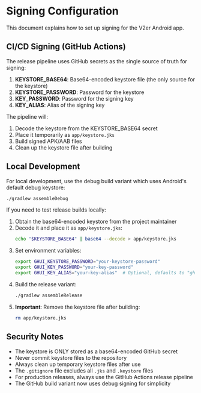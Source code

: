 # Signing Configuration

This document explains how to set up signing for the V2er Android app.

## CI/CD Signing (GitHub Actions)

The release pipeline uses GitHub secrets as the single source of truth for signing:

1. **KEYSTORE_BASE64**: Base64-encoded keystore file (the only source for the keystore)
2. **KEYSTORE_PASSWORD**: Password for the keystore
3. **KEY_PASSWORD**: Password for the signing key
4. **KEY_ALIAS**: Alias of the signing key

The pipeline will:
1. Decode the keystore from the KEYSTORE_BASE64 secret
2. Place it temporarily as `app/keystore.jks`
3. Build signed APK/AAB files
4. Clean up the keystore file after building

## Local Development

For local development, use the debug build variant which uses Android's default debug keystore:

```bash
./gradlew assembleDebug
```

If you need to test release builds locally:
1. Obtain the base64-encoded keystore from the project maintainer
2. Decode it and place it as `app/keystore.jks`:
   ```bash
   echo "$KEYSTORE_BASE64" | base64 --decode > app/keystore.jks
   ```
3. Set environment variables:
   ```bash
   export GHUI_KEYSTORE_PASSWORD="your-keystore-password"
   export GHUI_KEY_PASSWORD="your-key-password"
   export GHUI_KEY_ALIAS="your-key-alias"  # Optional, defaults to "ghui"
   ```
4. Build the release variant:
   ```bash
   ./gradlew assembleRelease
   ```
5. **Important**: Remove the keystore file after building:
   ```bash
   rm app/keystore.jks
   ```

## Security Notes

- The keystore is ONLY stored as a base64-encoded GitHub secret
- Never commit keystore files to the repository
- Always clean up temporary keystore files after use
- The `.gitignore` file excludes all `.jks` and `.keystore` files
- For production releases, always use the GitHub Actions release pipeline
- The GitHub build variant now uses debug signing for simplicity